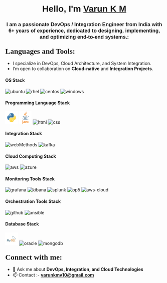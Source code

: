 <!-- Header Section -->
<h1 align="center"><font face="Arial">Hello, I'm <a href="https://www.linkedin.com/in/varunkandukuri18/">Varun K M</a></font></h1>
<h3 align="center"><font face="Arial">I am a passionate DevOps / Integration Engineer from India with 6+ years of experience, dedicated to designing, implementing, and optimizing end-to-end systems.:</font></h3>

<!-- GIF -->
<!--<img align="right" height="300" width="500" src="https://stock.adobe.com/images/programmer-coder-web-developer-or-software-engineer-sitting-at-desk-and-working-on-computer-or-programming-workplace-of-it-worker-back-view-colorful-vector-illustration-in-flat-cartoon-style/224869243" /> -->

<!-- Languages and Tools Section -->
<h3 align="left"><font size="+2" face="Verdana">Languages and Tools:</font></h3>

- I specialize in DevOps, Cloud Architecture, and System Integration.
- I’m open to collaboration on **Cloud-native** and **Integration Projects**.

#### OS Stack
<p align="left">
    <img src="https://www.vectorlogo.zone/logos/ubuntu/ubuntu-icon.svg" alt="ubuntu" title="ubuntu" width="40" height="40"/>  
    <img src="https://www.vectorlogo.zone/logos/redhat/redhat-icon.svg" alt="rhel" title="rhel" width="40" height="40"/> 
    <img src="https://www.vectorlogo.zone/logos/centos/centos-icon.svg" alt="centos" title="centos" width="40" height="40"/>  
    <img src="https://www.vectorlogo.zone/logos/microsoft/microsoft-ar21.svg" alt="windows" title="windows" width="40" height="40"/>
</p>

#### Programming Language Stack
<p align="left">
    <img src="https://raw.githubusercontent.com/github/explore/80688e429a7d4ef2fca1e82350fe8e3517d3494d/topics/python/python.png" alt="python" title="python" width="40" height="40"/> 
    <img src="https://raw.githubusercontent.com/github/explore/80688e429a7d4ef2fca1e82350fe8e3517d3494d/topics/java/java.png" alt="java" title="java" width="40" height="40"/> 
    <img src="https://www.vectorlogo.zone/logos/w3_html5/w3_html5-icon.svg" alt="html" title="html" width="40" height="40"/>
    <img src="https://www.vectorlogo.zone/logos/w3_css/w3_css-official.svg" alt="css" title="css" width="40" height="40"/>
</p>

#### Integration Stack
<p align="left">
    <img src="https://www.vectorlogo.zone/logos/softwareag/softwareag-ar21.svg" alt="webMethods" title="webMethods" width="40" height="40"/> 
    <img src="https://www.vectorlogo.zone/logos/apache_kafka/apache_kafka-ar21.svg" alt="kafka" title="kafka" width="40" height="40"/>
</p>

#### Cloud Computing Stack
<p align="left">
    <img src="https://www.vectorlogo.zone/logos/amazon_aws/amazon_aws-icon.svg" alt="aws" title="AWS" width="40" height="40"/> 
    <img src="https://www.vectorlogo.zone/logos/microsoft_azure/microsoft_azure-icon.svg" alt="azure" title="Azure" width="40" height="40"/>
</p>

#### Monitoring Tools Stack
<p align="left">
    <img src="https://www.vectorlogo.zone/logos/grafana/grafana-icon.svg" alt="grafana" title="grafana" width="40" height="40"/> 
    <img src="https://www.vectorlogo.zone/logos/elasticco_kibana/elasticco_kibana-icon.svg" alt="kibana" title="kibana" width="40" height="40"/> 
    <img src="https://www.vectorlogo.zone/logos/splunk/splunk-icon.svg" alt="splunk" title="splunk" width="40" height="40"/>
    <img src="https://www.vectorlogo.zone/logos/op5/op5-icon.svg" alt="op5" title="op5" width="40" height="40"/>
    <img src="https://www.vectorlogo.zone/logos/amazon_aws/amazon_aws-icon.svg" alt="aws-cloud" title="AWS Cloud Monitoring" width="40" height="40"/>
</p>

#### Orchestration Tools Stack
<p align="left">
    <img src="https://www.vectorlogo.zone/logos/github/github-icon.svg" alt="github" title="github" width="40" height="40"/> 
    <img src="https://www.vectorlogo.zone/logos/ansible/ansible-icon.svg" alt="ansible" title="ansible" width="40" height="40"/> 
</p>

#### Database Stack
<p align="left">
    <img src="https://raw.githubusercontent.com/github/explore/80688e429a7d4ef2fca1e82350fe8e3517d3494d/topics/mysql/mysql.png" alt="mysql" title="mysql" width="40" height="40"/> 
    <img src="https://www.vectorlogo.zone/logos/oracle/oracle-icon.svg" alt="oracle" title="oracle" width="40" height="40"/>  
    <img src="https://www.vectorlogo.zone/logos/mongodb/mongodb-icon.svg" alt="mongodb" title="mongodb" width="40" height="40"/> 
</p>

<!-- Contact Section -->
<h3 align="left"><font size="+2" face="Verdana">Connect with me:</font></h3>

- 💬 Ask me about **DevOps, Integration, and Cloud Technologies**
- 📫 Contact :- **[varunkmv10@gmail.com](mailto:varunkmv10@gmail.com)**
